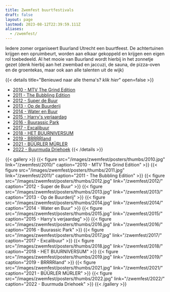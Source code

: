 ```yaml
---
title: Zwemfest buurtfestivals
draft: false
layout: page
lastmod: 2023-08-12T22:39:59.111Z
aliases:
  - /zwemfest/
---
```

Iedere zomer organiseert Buurland Utrecht een buurtfeest. De achtertuinen krijgen een opruimbeurt, worden aan elkaar gekoppeld en krijgen een eigen rol toebedeeld. Al het mooie van Buurland wordt hierbij in het zonnetje gezet (denk hierbij aan het zwembad en jaccuzi, de sauna, de pizza-oven en de groentekas, maar ook aan alle talenten uit de wijk) 

{{< details title="Benieuwd naar alle thema's? *klik hier*" open=false >}}
- [2010 - MTV The Grind Edition](/zwemfest/2010/) 
- [2011 - The Bubbling Edition](/zwemfest/2011/)
- [2012 - Super de Buur](/zwemfest/2012/)
- [2013 - Op de Buurderij](/zwemfest/2013/)
- [2014 - Water en Buur](/zwemfest/2014/)
- [2015 - Harry's verjaardag](/zwemfest/2015/)
- [2016 - Buurassic Park](/zwemfest/2016/)
- [2017 - Excalibuur](/zwemfest/2017/)
- [2018 - HET BUURNIVERSUM](/zwemfest/2018/)
- [2019 - BRRRRIand](/zwemfest/2019/)
- [2021 - BÜÜRLER MÜRLER](/zwemfest/2021/)
- [2022 - Buurmuda Driehoek](/zwemfest/2022/)
{{< /details >}}

{{< gallery >}}
  {{< figure src="/images/zwemfest/posters/thumbs/2010.jpg" link="/zwemfest/2010/" caption="2010 - MTV The Grind Edition" >}} 
  {{< figure src="/images/zwemfest/posters/thumbs/2011.jpg" link="/zwemfest/2011/" caption="2011 - The Bubbling Edition" >}} 
  {{< figure src="/images/zwemfest/posters/thumbs/2012.jpg" link="/zwemfest/2012/" caption="2012 - Super de Buur" >}} 
  {{< figure src="/images/zwemfest/posters/thumbs/2013.jpg" link="/zwemfest/2013/" caption="2013 - Op de Buurderij" >}} 
  {{< figure src="/images/zwemfest/posters/thumbs/2014.jpg" link="/zwemfest/2014/" caption="2014 - Water en Buur" >}} 
  {{< figure src="/images/zwemfest/posters/thumbs/2015.jpg" link="/zwemfest/2015/" caption="2015 - Harry's verjaardag" >}} 
  {{< figure src="/images/zwemfest/posters/thumbs/2016.jpg" link="/zwemfest/2016/" caption="2016 - Buurassic Park" >}} 
  {{< figure src="/images/zwemfest/posters/thumbs/2017.jpg" link="/zwemfest/2017/" caption="2017 - Excalibuur" >}} 
  {{< figure src="/images/zwemfest/posters/thumbs/2018.jpg" link="/zwemfest/2018/" caption="2018 - HET BUURNIVERSUM" >}} 
  {{< figure src="/images/zwemfest/posters/thumbs/2019.jpg" link="/zwemfest/2019/" caption="2019 - BRRRRIand" >}} 
  {{< figure src="/images/zwemfest/posters/thumbs/2021.jpg" link="/zwemfest/2021/" caption="2021 - BÜÜRLER MÜRLER" >}} 
  {{< figure src="/images/zwemfest/posters/thumbs/2022.jpg" link="/zwemfest/2022/" caption="2022 - Buurmuda Driehoek" >}} 
{{< /gallery >}}



